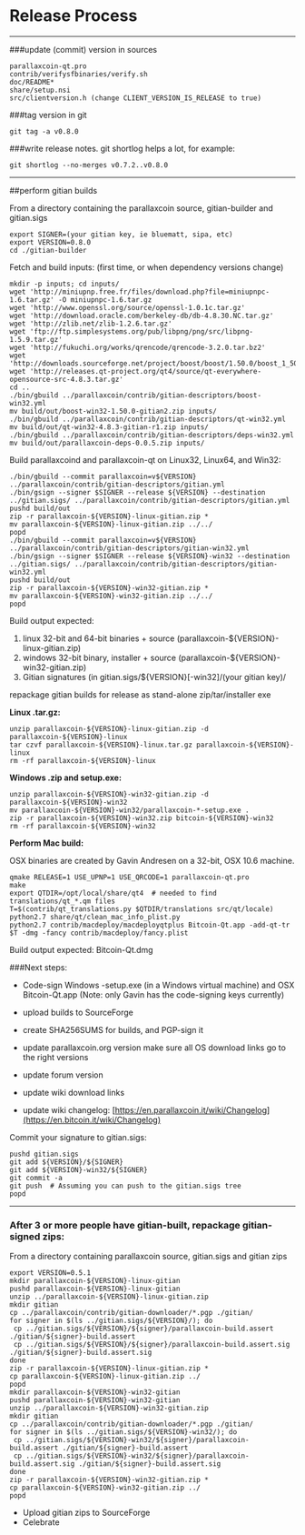 Release Process
====================

* * *

###update (commit) version in sources


	parallaxcoin-qt.pro
	contrib/verifysfbinaries/verify.sh
	doc/README*
	share/setup.nsi
	src/clientversion.h (change CLIENT_VERSION_IS_RELEASE to true)

###tag version in git

	git tag -a v0.8.0

###write release notes. git shortlog helps a lot, for example:

	git shortlog --no-merges v0.7.2..v0.8.0

* * *

##perform gitian builds

 From a directory containing the parallaxcoin source, gitian-builder and gitian.sigs
  
	export SIGNER=(your gitian key, ie bluematt, sipa, etc)
	export VERSION=0.8.0
	cd ./gitian-builder

 Fetch and build inputs: (first time, or when dependency versions change)

	mkdir -p inputs; cd inputs/
	wget 'http://miniupnp.free.fr/files/download.php?file=miniupnpc-1.6.tar.gz' -O miniupnpc-1.6.tar.gz
	wget 'http://www.openssl.org/source/openssl-1.0.1c.tar.gz'
	wget 'http://download.oracle.com/berkeley-db/db-4.8.30.NC.tar.gz'
	wget 'http://zlib.net/zlib-1.2.6.tar.gz'
	wget 'ftp://ftp.simplesystems.org/pub/libpng/png/src/libpng-1.5.9.tar.gz'
	wget 'http://fukuchi.org/works/qrencode/qrencode-3.2.0.tar.bz2'
	wget 'http://downloads.sourceforge.net/project/boost/boost/1.50.0/boost_1_50_0.tar.bz2'
	wget 'http://releases.qt-project.org/qt4/source/qt-everywhere-opensource-src-4.8.3.tar.gz'
	cd ..
	./bin/gbuild ../parallaxcoin/contrib/gitian-descriptors/boost-win32.yml
	mv build/out/boost-win32-1.50.0-gitian2.zip inputs/
	./bin/gbuild ../parallaxcoin/contrib/gitian-descriptors/qt-win32.yml
	mv build/out/qt-win32-4.8.3-gitian-r1.zip inputs/
	./bin/gbuild ../parallaxcoin/contrib/gitian-descriptors/deps-win32.yml
	mv build/out/parallaxcoin-deps-0.0.5.zip inputs/

 Build parallaxcoind and parallaxcoin-qt on Linux32, Linux64, and Win32:
  
	./bin/gbuild --commit parallaxcoin=v${VERSION} ../parallaxcoin/contrib/gitian-descriptors/gitian.yml
	./bin/gsign --signer $SIGNER --release ${VERSION} --destination ../gitian.sigs/ ../parallaxcoin/contrib/gitian-descriptors/gitian.yml
	pushd build/out
	zip -r parallaxcoin-${VERSION}-linux-gitian.zip *
	mv parallaxcoin-${VERSION}-linux-gitian.zip ../../
	popd
	./bin/gbuild --commit parallaxcoin=v${VERSION} ../parallaxcoin/contrib/gitian-descriptors/gitian-win32.yml
	./bin/gsign --signer $SIGNER --release ${VERSION}-win32 --destination ../gitian.sigs/ ../parallaxcoin/contrib/gitian-descriptors/gitian-win32.yml
	pushd build/out
	zip -r parallaxcoin-${VERSION}-win32-gitian.zip *
	mv parallaxcoin-${VERSION}-win32-gitian.zip ../../
	popd

  Build output expected:

  1. linux 32-bit and 64-bit binaries + source (parallaxcoin-${VERSION}-linux-gitian.zip)
  2. windows 32-bit binary, installer + source (parallaxcoin-${VERSION}-win32-gitian.zip)
  3. Gitian signatures (in gitian.sigs/${VERSION}[-win32]/(your gitian key)/

repackage gitian builds for release as stand-alone zip/tar/installer exe

**Linux .tar.gz:**

	unzip parallaxcoin-${VERSION}-linux-gitian.zip -d parallaxcoin-${VERSION}-linux
	tar czvf parallaxcoin-${VERSION}-linux.tar.gz parallaxcoin-${VERSION}-linux
	rm -rf parallaxcoin-${VERSION}-linux

**Windows .zip and setup.exe:**

	unzip parallaxcoin-${VERSION}-win32-gitian.zip -d parallaxcoin-${VERSION}-win32
	mv parallaxcoin-${VERSION}-win32/parallaxcoin-*-setup.exe .
	zip -r parallaxcoin-${VERSION}-win32.zip bitcoin-${VERSION}-win32
	rm -rf parallaxcoin-${VERSION}-win32

**Perform Mac build:**

  OSX binaries are created by Gavin Andresen on a 32-bit, OSX 10.6 machine.

	qmake RELEASE=1 USE_UPNP=1 USE_QRCODE=1 parallaxcoin-qt.pro
	make
	export QTDIR=/opt/local/share/qt4  # needed to find translations/qt_*.qm files
	T=$(contrib/qt_translations.py $QTDIR/translations src/qt/locale)
	python2.7 share/qt/clean_mac_info_plist.py
	python2.7 contrib/macdeploy/macdeployqtplus Bitcoin-Qt.app -add-qt-tr $T -dmg -fancy contrib/macdeploy/fancy.plist

 Build output expected: Bitcoin-Qt.dmg

###Next steps:

* Code-sign Windows -setup.exe (in a Windows virtual machine) and
  OSX Bitcoin-Qt.app (Note: only Gavin has the code-signing keys currently)

* upload builds to SourceForge

* create SHA256SUMS for builds, and PGP-sign it

* update parallaxcoin.org version
  make sure all OS download links go to the right versions

* update forum version

* update wiki download links

* update wiki changelog: [https://en.parallaxcoin.it/wiki/Changelog](https://en.bitcoin.it/wiki/Changelog)

Commit your signature to gitian.sigs:

	pushd gitian.sigs
	git add ${VERSION}/${SIGNER}
	git add ${VERSION}-win32/${SIGNER}
	git commit -a
	git push  # Assuming you can push to the gitian.sigs tree
	popd

-------------------------------------------------------------------------

### After 3 or more people have gitian-built, repackage gitian-signed zips:

From a directory containing parallaxcoin source, gitian.sigs and gitian zips

	export VERSION=0.5.1
	mkdir parallaxcoin-${VERSION}-linux-gitian
	pushd parallaxcoin-${VERSION}-linux-gitian
	unzip ../parallaxcoin-${VERSION}-linux-gitian.zip
	mkdir gitian
	cp ../parallaxcoin/contrib/gitian-downloader/*.pgp ./gitian/
	for signer in $(ls ../gitian.sigs/${VERSION}/); do
	 cp ../gitian.sigs/${VERSION}/${signer}/parallaxcoin-build.assert ./gitian/${signer}-build.assert
	 cp ../gitian.sigs/${VERSION}/${signer}/parallaxcoin-build.assert.sig ./gitian/${signer}-build.assert.sig
	done
	zip -r parallaxcoin-${VERSION}-linux-gitian.zip *
	cp parallaxcoin-${VERSION}-linux-gitian.zip ../
	popd
	mkdir parallaxcoin-${VERSION}-win32-gitian
	pushd parallaxcoin-${VERSION}-win32-gitian
	unzip ../parallaxcoin-${VERSION}-win32-gitian.zip
	mkdir gitian
	cp ../parallaxcoin/contrib/gitian-downloader/*.pgp ./gitian/
	for signer in $(ls ../gitian.sigs/${VERSION}-win32/); do
	 cp ../gitian.sigs/${VERSION}-win32/${signer}/parallaxcoin-build.assert ./gitian/${signer}-build.assert
	 cp ../gitian.sigs/${VERSION}-win32/${signer}/parallaxcoin-build.assert.sig ./gitian/${signer}-build.assert.sig
	done
	zip -r parallaxcoin-${VERSION}-win32-gitian.zip *
	cp parallaxcoin-${VERSION}-win32-gitian.zip ../
	popd

- Upload gitian zips to SourceForge
- Celebrate 

